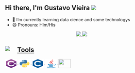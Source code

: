 ## Hi there, I'm Gustavo Vieira <img src="http://gifgifs.com/animations/creatures-cartoons/cartoons-simpsons/homer_simpson.gif" width="50" >

- 🌱 I’m currently learning data cience and some technologys
- 😄 Pronouns: Him/His

<div align="center">
  <a href="https://github.com/GusViieira">
  <img height="150em" src="https://github-readme-stats.vercel.app/api?username=GusViieira&show_icons=true&theme=dracula&include_all_commits=true&count_private=true"/>
  <img height="150em" src="https://github-readme-stats.vercel.app/api/top-langs/?username=GusViieira&layout=compact&langs_count=7&theme=dracula"/>
</div>
  
 <img align="left" img src="http://gifgifs.com/animations/computers-technology/computers-and-parts/terminal.gif" width="40" >  <h2>Tools</h2>

<img align="center" height="30" width="40" src="https://raw.githubusercontent.com/devicons/devicon/master/icons/csharp/csharp-original.svg">
<img align="center" height="30" width="40" src="https://raw.githubusercontent.com/devicons/devicon/master/icons/python/python-original.svg">
<img align="center" height="30" width="40" src="https://raw.githubusercontent.com/devicons/devicon/9f4f5cdb393299a81125eb5127929ea7bfe42889/icons/c/c-plain.svg">
<img align="center" height="30" width="40" src="https://raw.githubusercontent.com/devicons/devicon/9f4f5cdb393299a81125eb5127929ea7bfe42889/icons/java/java-original.svg">
<img align="center" height="30" width="40" src="https://iconape.com/wp-content/files/rf/58501/svg/elastic-stack.svg">
  
##
